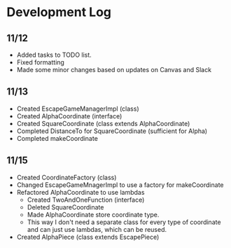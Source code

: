 # Development Log

## 11/12

- Added tasks to TODO list.
- Fixed formatting
- Made some minor changes based on updates on Canvas and Slack

## 11/13

- Created EscapeGameManagerImpl (class)
- Created AlphaCoordinate (interface)
- Created SquareCoordinate (class extends AlphaCoordinate)
- Completed DistanceTo for SquareCoordinate (sufficient for Alpha)
- Completed makeCoordinate

## 11/15

- Created CoordinateFactory (class)
- Changed EscapeGameMnagerImpl to use a factory for makeCoordinate
- Refactored AlphaCoordinate to use lambdas
  - Created TwoAndOneFunction (interface)
  - Deleted SquareCoordinate
  - Made AlphaCoordinate store coordinate type.
  - This way I don't need a separate class for every type of coordinate and can just use lambdas, which can be reused.
- Created AlphaPiece (class extends EscapePiece)
